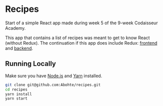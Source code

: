 # Recipes

Start of a simple React app made during week 5 of the 9-week Codaisseur Academy.

This app that contains a list of recipes was meant to get to know React (without Redux). The continuation if this app does include Redux: [frontend](https://github.com/Abohte/recipes-react) and [backend](https://github.com/Abohte/recipes-express).

## Running Locally

Make sure you have [Node.js](https://nodejs.org/en/) and [Yarn](https://yarnpkg.com/lang/en/) installed.

```bash
git clone git@github.com:Abohte/recipes.git
cd recipes
yarn install
yarn start
```
